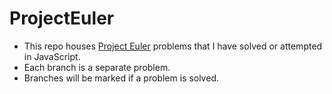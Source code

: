 # ProjectEuler
- This repo houses [Project Euler](https://projecteuler.net/) problems that I have solved or attempted in JavaScript.
- Each branch is a separate problem.
- Branches will be marked if a problem is solved.